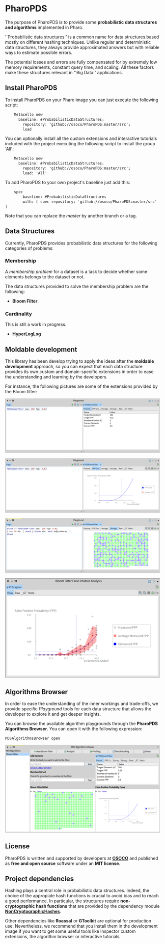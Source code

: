 # PharoPDS

The purpose of PharoPDS is to provide some **probabilistic data structures and algorithms** implemented in Pharo.

''Probabilistic data structures'' is a common name for data structures based mostly on different hashing techniques. Unlike regular and deterministic data structures, they always provide approximated answers but with reliable ways to estimate possible errors.

The potential losses and errors are fully compensated for by extremely low memory requirements, constant query time, and scaling. All these factors make these structures relevant in ''Big Data'' applications.

## Install PharoPDS

To install PharoPDS on your Pharo image you can just execute the following script:

```Smalltalk
    Metacello new
      baseline: #ProbabilisticDataStructures;
    	repository: 'github://osoco/PharoPDS:master/src';
    	load
```

You can optionally install all the custom extensions and interactive tutorials included with the project executing the following script to install the group 'All':


```Smalltalk
    Metacello new
      baseline: #ProbabilisticDataStructures;
    	repository: 'github://osoco/PharoPDS:master/src';
    	load: 'All'
```

To add PharoPDS to your own project's baseline just add this:

```Smalltalk
    spec
    	baseline: #ProbabilisticDataStructures
    	with: [ spec repository: 'github://osoco/PharoPDS:master/src' ]
```

Note that you can replace the *master* by another branch or a tag.

## Data Structures

Currently, PharoPDS provides probabilistic data structures for the following categories of problems:

### Membership

A *membership problem* for a dataset is a task to decide whether some elements belongs to the dataset or not.

The data structures provided to solve the membership problem are the following:

 - **Bloom Filter**.

### Cardinality

This is still a work in progress.

 - **HyperLogLog**

## Moldable development

This library has been develop trying to apply the ideas after the **moldable development** approach, so you can expect that each data structure provides its own custom and domain-specific extensions in order to ease the understanding and learning by the developers.

For instance, the following pictures are some of the extensions provided by the Bloom filter:

![Inspector on Bloom Filter - Parameters tab](doc/images/bloom-params-extension.png)

![Inspector on Bloom Filter - FPP tab](doc/images/bloom-fpp-extension.png)

![Inspector on Bloom Filter - Bits tab](doc/images/bloom-bits-extension.png)

![Inspector on Bloom Filter - Analysis](doc/images/bloom-analysis.png)

## Algorithms Browser

In order to ease the understanding of the inner workings and trade-offs, we provide specific *Playground* tools for each data structure that allows the developer to explore it and get deeper insights.

You can browse the available algorithm playgrounds through the **PharoPDS Algorithms Browser**. You can open it with the following expression:

```Smalltalk
PDSAlgorithmsBrowser open 
```

![PDS Algorithms Browser](doc/images/algorithms-browser.png)

## License

PharoPDS is written and supported by developers at **[OSOCO](https://osococo.es)** and published as **free and open source** software  under an **MIT license**.

## Project dependencies

Hashing plays a central role in probabilistic data structures. Indeed, the choice of the appropiate hash functions is crucial to avoid bias and to reach a good performance. In particular, the structures require **non-cryptographic hash functions** that are provided by the dependency module **[NonCryptographicHashes](https://github.com/osoco/pharo-non-cryptographic-hashes)**.

Other dependencies like **Roassal** or **GToolkit** are optional for production use. Nevertheless, we recommend that you install them in the development image if you want to get some useful tools like Inspector custom extensions, the algorithm browser or interactive tutorials.

